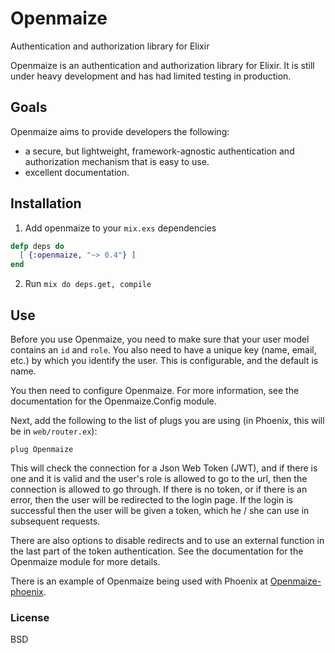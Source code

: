 # Openmaize

Authentication and authorization library for Elixir

Openmaize is an authentication and authorization library for Elixir.
It is still under heavy development and has had limited testing
in production.

## Goals

Openmaize aims to provide developers the following:

* a secure, but lightweight, framework-agnostic authentication and authorization
mechanism that is easy to use.
* excellent documentation.

## Installation

1. Add openmaize to your `mix.exs` dependencies

  ```elixir
  defp deps do
    [ {:openmaize, "~> 0.4"} ]
  end
  ```

2. Run `mix do deps.get, compile`

## Use

Before you use Openmaize, you need to make sure that your user model
contains an `id` and `role`. You also need to have a unique key (name, email,
etc.) by which you identify the user. This is configurable, and the default
is name.

You then need to configure Openmaize. For more information, see the documentation
for the Openmaize.Config module.

Next, add the following to the list of plugs you are using (in Phoenix, this
will be in `web/router.ex`):

    plug Openmaize

This will check the connection for a Json Web Token (JWT), and if there is
one and it is valid and the user's role is allowed to go to the url, then the
connection is allowed to go through. If there is no token, or if there is
an error, then the user will be redirected to the login page. If the login
is successful then the user will be given a token, which he / she can use
in subsequent requests.

There are also options to disable redirects and to use an external function
in the last part of the token authentication. See the documentation for the
Openmaize module for more details.

There is an example of Openmaize being used with Phoenix at
[Openmaize-phoenix](https://github.com/riverrun/openmaize-phoenix).

### License

BSD
